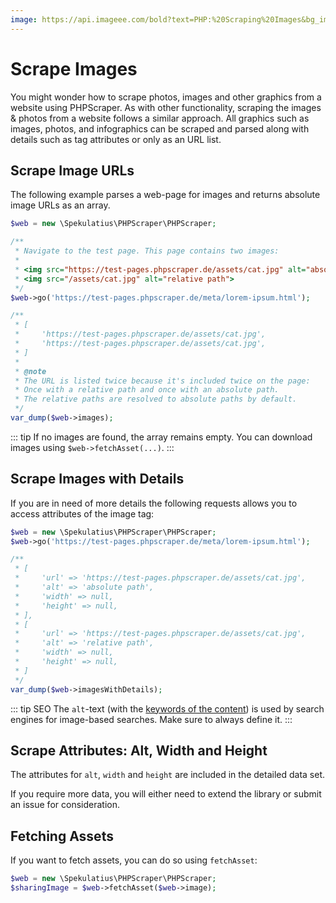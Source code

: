 ```yaml
---
image: https://api.imageee.com/bold?text=PHP:%20Scraping%20Images&bg_image=https://images.unsplash.com/photo-1542762933-ab3502717ce7
---
```


# Scrape Images

You might wonder how to scrape photos, images and other graphics from a website using PHPScraper. As with other functionality, scraping the images &amp; photos from a website follows a similar approach. All graphics such as images, photos, and infographics can be scraped and parsed along with details such as tag attributes or only as an URL list.


## Scrape Image URLs

The following example parses a web-page for images and returns absolute image URLs as an array.

```php
$web = new \Spekulatius\PHPScraper\PHPScraper;

/**
 * Navigate to the test page. This page contains two images:
 *
 * <img src="https://test-pages.phpscraper.de/assets/cat.jpg" alt="absolute path">
 * <img src="/assets/cat.jpg" alt="relative path">
 */
$web->go('https://test-pages.phpscraper.de/meta/lorem-ipsum.html');

/**
 * [
 *     'https://test-pages.phpscraper.de/assets/cat.jpg',
 *     'https://test-pages.phpscraper.de/assets/cat.jpg',
 * ]
 *
 * @note
 * The URL is listed twice because it's included twice on the page:
 * Once with a relative path and once with an absolute path.
 * The relative paths are resolved to absolute paths by default.
 */
var_dump($web->images);
```

::: tip
If no images are found, the array remains empty. You can download images using `$web->fetchAsset(...)`.
:::


## Scrape Images with Details

If you are in need of more details the following requests allows you to access attributes of the image tag:

```php
$web = new \Spekulatius\PHPScraper\PHPScraper;
$web->go('https://test-pages.phpscraper.de/meta/lorem-ipsum.html');

/**
 * [
 *     'url' => 'https://test-pages.phpscraper.de/assets/cat.jpg',
 *     'alt' => 'absolute path',
 *     'width' => null,
 *     'height' => null,
 * ],
 * [
 *     'url' => 'https://test-pages.phpscraper.de/assets/cat.jpg',
 *     'alt' => 'relative path',
 *     'width' => null,
 *     'height' => null,
 * ]
 */
var_dump($web->imagesWithDetails);
```

::: tip SEO
The `alt`-text (with the [keywords of the content](/examples/extract-keywords.html)) is used by search engines for image-based searches. Make sure to always define it.
:::


## Scrape Attributes: Alt, Width and Height

The attributes for `alt`, `width` and `height` are included in the detailed data set.

If you require more data, you will either need to extend the library or submit an issue for consideration.


## Fetching Assets

If you want to fetch assets, you can do so using `fetchAsset`:

```php
$web = new \Spekulatius\PHPScraper\PHPScraper;
$sharingImage = $web->fetchAsset($web->image);
```
